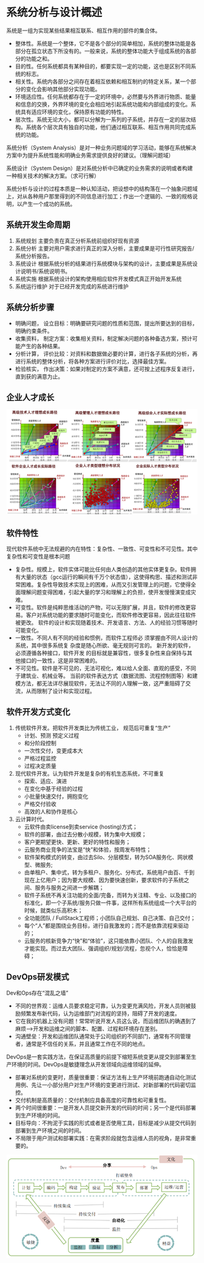 # 系统分析与设计概述

系统是一组为实现某些结果相互联系、相互作用的部件的集合体。

- 整体性。系统是一个整体，它不是各个部分的简单相加，系统的整体功能是各部分在孤立状态下所没有的。一般来说，系统的整体功能大于组成系统的各部分的功能之和。
- 目的性。任何系统都具有某种目的，都要实现一定的功能，这也是区别不同系统的标志。
- 相关性。系统内各部分之间存在着相互依赖和相互制约的特定关系，某一个部分的变化会影响其他部分实现功能。
- 环境适应性。任何系统都存在于一定的环境中，必然要与外界进行物质、能量和信息的交换，外界环境的变化会相应地引起系统功能和内部组成的变化。系统具有适应环境的变化，保持原有功能的特性。
- 层次性。系统无论大小，都可以分解为一系列的子系统，并存在一定的层次结构。系统各个层次具有独自的功能，他们通过相互联系、相互作用共同完成系统的功能。

系统分析（System Analysis）是对一种业务问题域的学习活动，能够在系统解决方案中为提升系统性能和明确业务需求提供良好的建议。（理解问题域） 

系统设计（System Design）是对系统分析中已确定的业务需求的说明或者构建一种相关技术的解决方案。（求可行解）

系统分析与设计的过程本质是一种认知活动，把设想中的结构落在一个抽象问题域上，对从各种用户那里得到的不同信息进行加工；作出一个逻辑的、一致的规格说明，以产生一个成功的系统。

## 系统开发生命周期

1. 系统规划 主要负责在真正分析系统前组织好现有资源
2. 系统分析 主要对⽤户需求进⾏真正的深⼊分析，主要成果是可行性研究报告/系统分析报告。
3. 系统设计 根据系统分析的结果进⾏系统模块与架构的设计，主要成果是系统设计说明书/系统说明书。
4. 系统实施 根据系统设计的架构使⽤相应软件开发模式真正开始开发系统
5. 系统运⾏维护 对于已经开发完成的系统进⾏维护

## 系统分析步骤

- 明确问题， 设立目标：明确要研究问题的性质和范围，提出所要达到的目标，明确约束条件。
- 收集资料， 制定方案：收集相关资料，制定解决问题的各种备选方案，预计可能产生的各种结果。
- 分析计算， 评价比较：对资料和数据做必要的计算，进行各子系统的分析，再进行系统的整体分析，将各种方案进行评价对比，选择最佳方案。
- 检验核实， 作出决策：如果对制定的方案不满意，还可按上述程序反复进行，直到获的满意为止。

## 企业人才成长

![](./img/qyrc.png)

## 软件特性

现代软件系统中无法规避的内在特性：复杂性、一致性、可变性和不可见性。其中复杂性和可变性是根本问题

- 复杂性。规模上，软件实体可能比任何由人类创造的其他实体更复杂。软件拥有大量的状态（gcc运行的瞬间有千万个状态值），这使得构思、描述和测试非常困难。复杂性导致技术实现上的困难，从而又引发管理上的问题，它使得全面理解问题变得困难，引起大量的学习和理解上的负担，使开发慢慢演变成灾难。
- 可变性。软件是纯粹思维活动的产物，可以无限扩展，并且，软件的修改更容易。客户对系统功能的要求随时可能变化，而软件修改更容易，因此往往软件被更改。 软件的设计和实现随着技术、开发语言、方法、人的经验习惯等随时可能变化。
- 一致性。不同人有不同的经验和惯例，而软件工程师必 须掌握由不同人设计的系统，其中很多系统复 杂度是随心所欲、毫无规则可言的。 新开发的软件，必须遵循各种接口，软件开发 的目标就是兼容性，很多复杂性来自保持与其 他接口的一致性，这是非常困难的。
- 不可见性。软件是不可见的，无法可视化，难以给人全面、直观的感受，不同于建筑业、机械业等。 当前的软件表达方式（数据流图、流程控制图等）和建模方法，都无法详尽展现软件，无法让不同的人理解一致，这严重阻碍了交流，从而限制了设计和实现过程。

## 软件开发方式变化

1. 传统软件开发。把软件开发类比为传统工业， 规范后可重复“生产”
   - 计划、预测 预定义过程
   - 和分阶段控制 
   - 一次性交付，变更成本大 
   - 严格过程监控 
   - 过程决定质量
2. 现代软件开发。认为软件开发是复杂的有机生态系统，不可重复
   - 探索、适应、演进
   - 在变化中基于经验的过程
   - 小批量快速交付，拥抱变化
   - 严格交付验收
   - 高效的人和协作是核心
3. 云计算时代。
   - 云软件由卖license到卖service (hosting)方式； 
   - 软件的部署，由过去分散小规模，转为集中大规模； 
   - 客户更期望更快、更新、更好的特性和服务； 
   - 云服务商业竞争的法宝是“快”和体验，按周发布特性；
   - 软件架构模式的转变，由过去Silo、分层模型，转为SOA服务化、网状模型、微服务; 
   - 由单租户、集中式，转为多租户、服务化、分布式，系统用户由百、千到现在上亿用户；因为要大规模、因为要快速创新，要求软件的子系统之间、服务与服务之间进一步解耦；
   - 软件子系统不再关注功能的全面/完备，而转为关注精、专业、以及接口的标准化，即一个子系统/服务只做一件事，这样所有系统组成一个大平台的时候，就类似乐高积木；
   - 全功能团队 / FullStack工程师；小团队自己规划、自己决策、自己交付；
   - 每个“人”都是围绕业务目标，进行自我激发的；而不是依靠流程来驱动的；
   - 云服务的核新竞争力“快”和“体验”，这只能依靠小团队、个人的自我激发才能实现。而过去大团队、强调组织/规划/流程，忽视个人，恰恰是障碍；

## DevOps研发模式

Dev和Ops存在“混乱之墙”

- 不同的世界观：运维人员要求稳定可靠，认为变更充满风险，开发人员则被鼓励频繁发布新代码，认为运维部门对流程的坚持，阻碍了开发的速度。
- 它在我的机器上没有问题！常常听说开发人员这么说，而运维团队的确遇到了麻烦-->开发和运维之间的脚本、配置、过程和环境存在差别。
- 沟通壁垒：开发和运维团队通常处于公司组织的不同部门，通常有不同管理者，通常是不信任的关系，并且通常工作在不同的地点。

DevOps是一套实践方法，在保证高质量的前提下缩短系统变更从提交到部署至生产环境的时间。DevOps是敏捷理念从开发领域向运维领域的延伸。

- 部署对系统的变更时，质量很重要：保证方法有上生产环境前跑通自动化测试用例、先让一小部分用户对生产环境的变更进行测试、对新部署的代码密切监控。
- 交付机制是高质量的：交付机制应具备高度的可靠性和可重复性。
- 两个时间很重要：一是开发人员提交新开发的代码的时间；另一个是代码部署到生产环境的时间。 
- 目标导向：不拘泥于实践的形式或者是否使用工具，目标是减少从提交代码到部署到生产环境之间的时间。 
- 不局限于用户测试和部署实践：在需求阶段就包含运维人员的视角，是非常重要的。

![](./img/devop.png)

